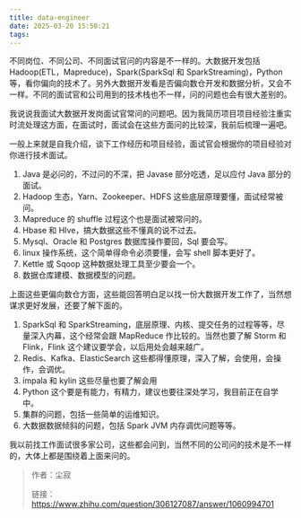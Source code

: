 ```yaml
---
title: data-engineer
date: 2025-03-20 15:50:21
tags:
---
```

不同岗位、不同公司、不同面试官问的内容是不一样的。大数据开发包括 Hadoop(ETL，Mapreduce)，Spark(SparkSql 和 SparkStreaming)，Python 等，看你偏向的技术了。另外大数据开发看是否偏向数仓开发和数据分析，又会不一样。不同的面试官和公司用到的技术栈也不一样，问的问题也会有很大差别的。

我说说我面试大数据开发岗面试官常问的问题吧。因为我简历项目项目经验注重实时流处理这方面，在面试时，面试会在这些方面问的比较深，我前后梳理一遍吧。

一般上来就是自我介绍，谈下工作经历和项目经验，面试官会根据你的项目经验对你进行技术面试。
1. Java 是必问的，不过问的不深，把 Javase 部分吃透，足以应付 Java 部分的面试。
2. Hadoop 生态，Yarn、Zookeeper、HDFS 这些底层原理要懂，面试经常被问。
3. Mapreduce 的 shuffle 过程这个也是面试被常问的。
4. Hbase 和 HIve，搞大数据这些不懂真的说不过去。
5. Mysql、Oracle 和 Postgres 数据库操作要回，Sql 要会写。
6. linux 操作系统，这个简单得命令必须要懂，会写 shell 脚本更好了。
7. Kettle 或 Sqoop 这种数据处理工具至少要会一个。
8. 数据仓库建模、数据模型的问题。

上面这些更偏向数仓方面，这些能回答明白足以找一份大数据开发工作了，当然想谋求更好发展，还要了解下面的。
1. SparkSql 和 SparkStreaming，底层原理、内核、提交任务的过程等等，尽量深入内幕，这个经常会跟 MapReduce 作比较的。当然也要了解 Storm 和 Flink，Flink 这个建议要学会，以后用处会越来越广。
2. Redis、Kafka、ElasticSearch 这些都得懂原理，深入了解，会使用，会操作，会调优。
3. impala 和 kylin 这些尽量也要了解会用
4. Python 这个要是有能力，有精力，建议也要往深处学习，我目前正在自学中。
5. 集群的问题，包括一些简单的运维知识。
6. 大数据数据倾斜的问题，包括 Spark JVM 内存调优问题等等。

我以前找工作面试很多家公司，这些都会问到，当然不同的公司问的技术是不一样的，大体上都是围绕着上面来问的。

> 作者：尘寂
> 
> 链接：https://www.zhihu.com/question/306127087/answer/1060994701
